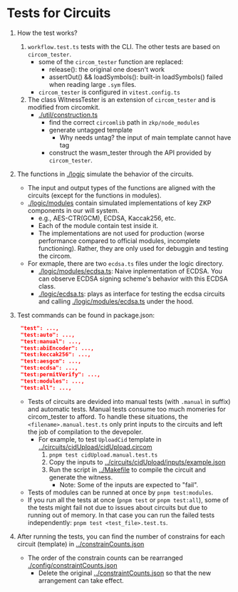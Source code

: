 # Tests for Circuits

1. How the test works?
   1. `workflow.test.ts` tests with the CLI. The other tests are based on `circom_tester`.
      - some of the `circom_tester` function are replaced:
        - release(): the original one doesn't work
        - assertOut() && loadSymbols(): built-in loadSymbols() failed when reading large `.sym` files.
      - `circom_tester` is configured in `vitest.config.ts`
   2. The class WitnessTester is an extension of `circom_tester` and is modified from circomkit.
      - [./util/construction.ts](./util/construction.ts)
        - find the correct `circomlib` path in `zkp/node_modules`
        - generate untagged template
          - Why needs untag? the input of main template cannot have tag
        - construct the wasm_tester through the API provided by `circom_tester`.

2. The functions in [./logic](./logic) simulate the behavior of the circuits.
   - The input and output types of the functions are aligned with the circuits (except for the functions in modules).
   - [./logic/modules](./logic/modules) contain simulated implementations of key ZKP components in our will system.
     - e.g., AES-CTR(GCM), ECDSA, Kaccak256, etc.
     - Each of the module contain test inside it.
     - The implementations are not used for production (worse performance compared to official modules, incomplete functioning). Rather, they are only used for debuggin and testing the circom.
   - For exmaple, there are two `ecdsa.ts` files under the logic directory.
     - [./logic/modules/ecdsa.ts](./logic/modules/ecdsa.ts): Naive inplementation of ECDSA. You can observe ECDSA signing scheme's behavior with this ECDSA class.
     - [./logic/ecdsa.ts](./logic/ecdsa.ts): plays as interface for testing the ecdsa circuits and calling [./logic/modules/ecdsa.ts](./logic/modules/ecdsa.ts) under the hood.

3. Test commands can be found in package.json:

   ```json
    "test": ...,
    "test:auto": ...,
    "test:manual": ...,
    "test:abiEncoder": ...,
    "test:keccak256": ...,
    "test:aesgcm": ...,
    "test:ecdsa": ...,
    "test:permitVerify": ...,
    "test:modules": ...,
    "test:all": ...,
   ```

   - Tests of circuits are devided into manual tests (with `.manual` in suffix) and automatic tests. Manual tests consume too much momeries for circom_tester to afford. To handle these situations, the `<filename>.manual.test.ts` only print inputs to the circuits and left the job of compilation to the devepoler.
     - For example, to test `UploadCid` template in [../circuits/cidUpload/cidUpload.circom](../circuits/cidUpload/cidUpload.circom)
       1. `pnpm test cidUpload.manual.test.ts`
       2. Copy the inputs to [../circuits/cidUpload/inputs/example.json](../circuits/cidUpload/inputs/example.json)
       3. Run the script in [../Makefile](../Makefile) to compile the circuit and generate the witness.
          - Note: Some of the inputs are expected to "fail".
   - Tests of modules can be runned at once by `pnpm test:modules`.
   - If you run all the tests at once (`pnpm test` or `pnpm test:all`), some of the tests might fail not due to issues about circuits but due to running out of memory. In that case you can run the failed tests independently: `pnpm test <test_file>.test.ts`.

4. After running the tests, you can find the number of constrains for each circuit (template) in [../constrainCounts.json](../constrainCounts.json)
   - The order of the constrain counts can be rearranged [./config/constraintCounts.json](./config/constraintCounts.json)
     - Delete the original [../constraintCounts.json](../constraintCounts.json) so that the new arrangement can take effect.
